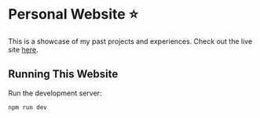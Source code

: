 # Personal Website ⭐
This is a showcase of my past projects and experiences. Check out the live site [here](https://edwardchew.me/).

## Running This Website

Run the development server:

```bash
npm run dev
```

